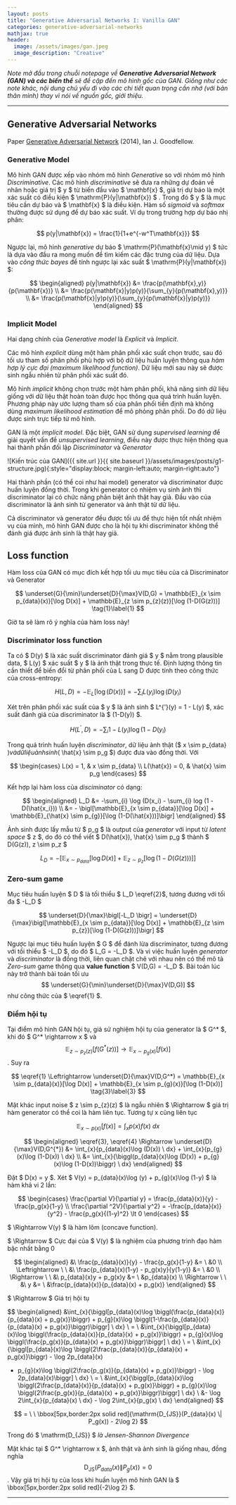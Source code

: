 ```yaml
---
layout: posts
title: "Generative Adversarial Networks I: Vanilla GAN"
categories: generative-adversarial-networks
mathjax: true
header:
  image: /assets/images/gan.jpeg
  image_description: "Creative"
---
```


*Note mở đầu trong chuỗi notepage về **Generative Adversarial Network (GAN) và các biến thể** sẽ đề cập đến mô hình gốc của GAN. Giống như các note khác, 
nội dung chủ yếu đi vào các chi tiết quan trọng cần nhớ (với bản thân mình) thay vì nói về nguồn gốc, giới thiệu.*

---

## Generative Adversarial Networks

Paper [Generative Adversarial Network](https://arxiv.org/abs/1406.2661) (2014), Ian J. Goodfellow.

### Generative Model

Mô hình GAN được xếp vào nhóm mô hình *Generative* so với nhóm mô hình *Discriminative*. Các mô hình *discriminative* sẽ đưa ra 
những dự đoán về nhãn hoặc giá trị $ y $ từ biến đầu vào $ \mathbf{x} $, giá trị dự báo là một xác suất có điều kiện $ \mathrm{P}(y|\mathbf{x}) $ .
 Trong đó $ y $ là mục tiêu cần dự báo và $ \mathbf{x} $ là điều kiện. Hàm số *sigmoid* và *softmax* thường được sử dụng để dự báo xác suất. 
Ví dụ trong trường hợp dự báo nhị phân:

$$ p(y|\mathbf{x}) = \frac{1}{1+e^{-w^T\mathbf{x}}} $$

Ngược lại, mô hình *generative* dự báo $ \mathrm{P}(\mathbf{x}\mid y) $ tức là dựa vào đầu ra mong muốn để tìm kiếm các đặc trưng của dữ liệu. 
Dựa vào *công thức bayes* để tính ngược lại xác suất $ \mathrm{P}(y|\mathbf{x}) $:

$$ \begin{aligned} p(y|\mathbf{x}) &= \frac{p(\mathbf{x},y)}{p(\mathbf{x})} \\ &= \frac{p(\mathbf{x}|y)p(y)}{\sum_{y}{p(\mathbf{x},y)}} \\ &= \frac{p(\mathbf{x}|y)p(y)}{\sum_{y}{p(\mathbf{x}|y)p(y)}} \end{aligned} $$

### Implicit Model

Hai dạng chính của *Generative model* là *Explicit* và *Implicit*.

Các mô hình *explicit* dùng một hàm phân phối xác suất chọn trước, sau đó tối ưu tham số phân phối phù hợp với bộ dữ liệu huấn luyện thông qua 
*hàm hợp lý cực đại (maximum likelihood function)*. Dữ liệu mới sau này sẽ được sinh ngẫu nhiên từ phân phối xác suất đó.

Mô hình *implicit* không chọn trước một hàm phân phối, khả năng sinh dữ liệu giống với dữ liệu thật hoàn toàn được học thông qua quá trình huấn luyện. 
Phương pháp này ước lượng tham số của phân phối tiền định mà không dùng *maximum likelihood estimation* để mô phỏng phân phối. Do đó dữ liệu được sinh 
trực tiếp từ mô hình.

GAN là một *implicit model*. Đặc biệt, GAN sử dụng *supervised learning* để giải quyết vấn đề *unsupervised learning*, 
điều này được thực hiện thông qua hai thành phần đối lập *Discriminator* và *Generator* 

![Kiến trúc của GAN]({{ site.url }}{{ site.baseurl }}/assets/images/posts/g1-structure.jpg){:style="display:block; margin-left:auto; margin-right:auto"}

Hai thành phần (có thể coi như hai model) generator và discriminator được huấn luyện đồng thời. Trong khi generator có nhiệm vụ sinh ảnh thì discriminator 
lại có chức năng phân biệt ảnh thật hay giả. Đầu vào của discriminator là ảnh sinh từ generator và ảnh thật từ dữ liệu.

Cả discriminator và generator đều được tối ưu để thực hiện tốt nhất nhiệm vụ của mình, mô hình GAN được cho là hội tụ khi discriminator không thể đánh giá 
được ảnh sinh là thật hay giả.

## Loss function

Hàm loss của GAN có mục đích kết hợp tối ưu mục tiêu của cả Discriminator và Generator

$$ \underset{G}{\min}\underset{D}{\max}V(D,G) = \mathbb{E}_{x \sim p_{data}(x)}[\log D(x)] + \mathbb{E}_{z \sim p_{z}(z)}[\log (1-D(G(z)))] \tag{1}\label{1} $$

Giờ ta sẽ làm rõ ý nghĩa của hàm loss này!

### Discriminator loss function 

Ta có $ D(y) $ là xác suất discriminator đánh giá $ y $ nằm trong plausible data, $ L(y) $ xác suất $ y $ là ảnh thật trong thực tế. 
Định lượng thông tin cần thiết để biến đổi từ phân phối của L sang D được tính theo công thức của cross-entropy:

$$ H(L,D) = -\mathbb{E}_L[\log (D(x))] = -\sum_{i} L(y_i)\log (D(y_i) $$

Xét trên phân phối xác suất của $ y $ là ảnh sinh $ L^{\'}(y) = 1 - L(y) $, xác suất đánh giá của discriminator là $ (1-D(y)) $.

$$ H(L^{'},D) = -\sum_{i} 1-L(y_i)\log (1-D(y_i) $$

Trong quá trình huấn luyện *discriminator*, dữ liệu ảnh thật ($ x \sim p_{data} $) và dữ liệu ảnh sinh ($ \hat{x} \sim p_g $) được đưa vào đồng thời. Với

$$ \begin{cases} 
L(x) = 1, & x \sim p_{data} \\
L(\hat{x}) = 0, & \hat{x} \sim p_g
\end{cases} $$

Kết hợp lại hàm loss của *disciminator* có dạng:

$$ \begin{aligned} L_D &= -\sum_{i} \log (D(x_i) - \sum_{i} log (1 - D(\hat{x_i})) \\
&= - \bigl[\mathbb{E}_{x \sim p_{data}}[\log D(x)] + \mathbb{E}_{\hat{x} \sim p_{g}}[\log (1-D(\hat{x}))]\bigr] 
\end{aligned} $$

Ảnh sinh được lấy mẫu từ $ p_g $ là output của *generator* với input từ *latent space* $ z $, 
do đó có thể viết $ D(\hat{x}), \hat{x} \sim p_g $ thành $ D(G(z)), z \sim p_z $

$$ L_D = - \bigl[\mathbb{E}_{x \sim p_{data}}[\log D(x)] + \mathbb{E}_{z \sim p_{z}}[\log (1-D(G(z)))]\bigr] \tag{2}\label{2} $$

### Zero-sum game

Mục tiêu huấn luyện $ D $ là tối thiểu $ L_D \eqref{2}$, tương đương với tối đa $ -L_D $

$$ \underset{D}{\max}\bigl[-L_D \bigr] = \underset{D}{\max}\bigl[\mathbb{E}_{x \sim p_{data}}[\log D(x)] + \mathbb{E}_{z \sim p_{z}}[\log (1-D(G(z)))]\bigr] $$

Ngược lại mục tiêu huấn luyện $ G $ để đánh lừa discriminator, tương đương với tối thiểu $ -L_D $, do đó $ L_G = -L_D $. 
Và vì việc huấn luyện *generator* và *discriminator* là đồng thời, liên quan chặt chẽ với nhau nên có thể mô tả 
*Zero-sum* game thông qua **value function** $ V(D,G) = -L_D $. 
Bài toán lúc này trở thành bài toán tối ưu $$ \underset{G}{\min}\underset{D}{\max}V(D,G)] $$ như công thức của $ \eqref{1} $.

### Điểm hội tụ

Tại điểm mô hình GAN hội tụ, giả sử nghiệm hội tụ của generator là $ G^* $, khi đó $ G^* \rightarrow x $ và 
$$ \mathbb{E}_{z \sim p_{z}(z)}[f(G^{*}(z))] \rightarrow \mathbb{E}_{x \sim p_{g}(x)}[f(x)] $$. Suy ra

$$ \eqref{1} \Leftrightarrow \underset{D}{\max}V(D,G^*) = \mathbb{E}_{x \sim p_{data}(x)}[\log D(x)] + \mathbb{E}_{x \sim p_{g}(x)}[\log (1-D(x))] \tag{3}\label{3} $$

Mặt khác input noise $ z \sim p_{z}(z) $ là ngẫu nhiên $ \Rightarrow $ giá trị hàm generator có thể coi là hàm liên tục. Tương tự x cũng liên tục

$$ \mathbb{E}_{x \sim p(x)}[f(x)] = \int_{x}{p(x)f(x) \ dx} \tag{4}\label{4} $$

$$ \begin{aligned} \eqref{3}, \eqref{4} \Rightarrow \underset{D}{\max}V(D,G^{*}) &= \int_{x}{p_{data}(x)\log (D(x)) \ dx} + \int_{x}{p_{g}(x)\log (1-D(x)) \ dx} \\
&= \int_{x}{\biggl(p_{data}(x)\log (D(x)) + p_{g}(x)\log (1-D(x))\biggr) \ dx}  
\end{aligned} $$

Đặt $ D(x) = y $. Xét $ V(y) = p_{data}(x)\log (y) + p_{g}(x)\log (1-y) $ là hàm khả vi 2 lần:

$$ \begin{cases} 
\frac{\partial V}{\partial y} = \frac{p_{data}(x)}{y} - \frac{p_g(x}{1-y} \\
\frac{\partial ^2V}{\partial y^2} = -\frac{p_{data}(x)}{y^2} - \frac{p_g(x}{(1-y)^2} \lt 0
\end{cases} $$

$ \Rightarrow V(y) $ là hàm lõm (concave function).

$ \Rightarrow $ Cực đại của $ V(y) $ là nghiệm của phương trình đạo hàm bậc nhất bằng 0

$$ \begin{aligned} &\ \frac{p_{data}(x)}{y} - \frac{p_g(x}{1-y} &= \ &0 \\
\Leftrightarrow \ \ &\ \frac{p_{data}(x)(1-y) - p_g(x)y}{y(1-y)} &= \ &0 \\
\Rightarrow \ \ &\ p_{data}(x)y + p_g(x)y &= \ &p_{data}(x) \\
\Rightarrow \ \ &\ y &= \ &\frac{p_{data}(x)}{p_{data}(x) + p_g(x)}
\end{aligned} $$

$ \Rightarrow $ Giá trị hội tụ

$$ \begin{aligned} &\int_{x}{\biggl[p_{data}(x)\log \biggl(\frac{p_{data}(x)}{p_{data}(x) + p_g(x)}\biggr) + p_{g}(x)\log \biggl(1-\frac{p_{data}(x)}{p_{data}(x) + p_g(x)}\biggr)\biggr] \ dx} \\
= \ &\int_{x}{\biggl[p_{data}(x)\log \biggl(\frac{p_{data}(x)}{p_{data}(x) + p_g(x)}\biggr) + p_{g}(x)\log \biggl(\frac{p_g(x)}{p_{data}(x) + p_g(x)}\biggr)\biggr] \ dx} \\
= \ &\int_{x}{\biggl[p_{data}(x)\log \biggl(2\frac{p_{data}(x)}{p_{data}(x) + p_g(x)}\biggr) - \log 2p_{data}(x) 
+ p_{g}(x)\log \biggl(2\frac{p_g(x)}{p_{data}(x) + p_g(x)}\biggr) - \log 2p_{data}(x)\biggr] \ dx} \\
= \ &\int_{x}{\biggl[p_{data}(x)\log \biggl(2\frac{p_{data}(x)}{p_{data}(x) + p_g(x)}\biggr) + p_{g}(x)\log \biggl(2\frac{p_g(x)}{p_{data}(x) + p_g(x)}\biggr)\biggr] \ dx} \\
 &- \log 2\int_{x}{p_{data}(x) \ dx} - \log 2\int_{x}{p_g(x) \ dx}
\end{aligned} $$


$$  = \ \ \bbox[5px,border:2px solid red]{\mathrm{D_{JS}}(P_{data}(x) \| P_g(x)) - 2\log 2} $$

Trong đó $ \mathrm{D_{JS}} $ *là Jensen-Shannon Divergence*

Mặt khác tại $ G^* \rightarrow x $, ảnh thật và ảnh sinh là giống nhau, đồng nghĩa $$ \mathrm{D_{JS}}(P_{data}(x) \| P_g(x)) = 0 $$.
Vậy giá trị hội tụ của loss khi huấn luyện mô hình GAN là $ \bbox[5px,border:2px solid red]{-2\log 2} $.

---
